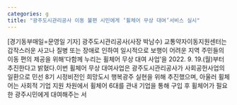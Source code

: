 ```yaml
---
categories: g
title: "광주도시관리공사 이동 불편 시민에게 ‘휠체어 무상 대여’서비스 실시"
---
```

[경기동부매일=문영일 기자] 광주도시관리공사(사장 박남수) 교통약자이동지원센터는 갑작스러운 사고나 질병 또는 장애로 인하여 일시적으로 보행이 어려운 지역 주민들의 이동 편의 제공을 위해‘다함께 누리는 휠체어 무상 대여 사업’을 2022. 9. 19.(월)부터 추진한다고 밝혔다.이번 휠체어 무상 대여사업은 광주도시관리공사가 사회공헌사업의 일환으로 민선 8기 시정비전인 희망도시 행복광주 실현을 위해 추진했으며, 아울러 휠체어는 사회적 기업 지원 차원에서 휠체어 6대를 관내 기업을 통해 구입 후 휠체어가 필요한 광주시민에게 대여해주는 서